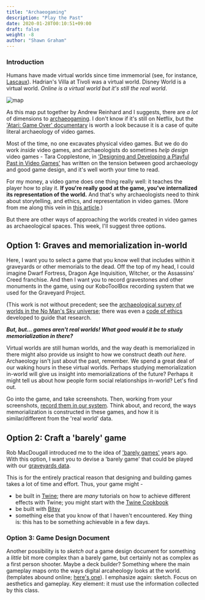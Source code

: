 ```yaml
---
title: "Archaeogaming"
description: "Play the Past"
date: 2020-01-28T00:10:51+09:00
draft: false
weight: -8
author: "Shawn Graham"
---
```


### Introduction

Humans have made virtual worlds since time immemorial (see, for instance, [Lascaux](https://archeologie.culture.fr/lascaux/en)). Hadrian's Villa at Tivoli was a virtual world. Disney World is a virtual world. _Online is a virtual world but it's still the real world_.

![map](https://archaeogaming.files.wordpress.com/2015/12/archaeomap.jpg)

As this map put together by Andrew Reinhard and I suggests, there are _a lot_ of dimensions to [archaeogaming](https://www.berghahnbooks.com/title/ReinhardArchaeogaming). I don't know if it's still on Netflix, but the ['Atari: Game Over' documentary](https://en.wikipedia.org/wiki/Atari:_Game_Over) is worth a look because it is a case of quite literal archaeology of video games.

Most of the time, no one excavates physical video games. But we do do work _inside_ video games, and archaeologists do sometimes _help design_ video games - Tara Copplestone, in ['Designing and Developing a Playful Past in Video Games'](https://interactivepasts.com/wp-content/uploads/2018/03/Mol-et-al.-2017-The_Interactive_Past-E-book.pdf) has written on the tension between good archaeology and good game design, and it's well worth your time to read.

For my money, a video game does one thing really well: it teaches the player how to play it. **If you're really good at the game, you've internalized its representation of the world.** And that's why archaeologists need to think about storytelling, and ethics, and representation in video games. (More from me along this vein in [this article](https://intarch.ac.uk/journal/issue55/2/full-text.html).)

But there are other ways of approaching the worlds created in video games as archaeological spaces. This week, I'll suggest three options.

## Option 1: Graves and memorialization in-world

Here, I want you to select a game that you know well that includes within it graveyards or other memorials to the dead. Off the top of my head, I could imagine Dwarf Fortress, Dragon Age Inquisition, Witcher, or the Assassins' Creed franchise. And then I want you to record gravestones and other monuments in the game, using our KoboToolBox recording system that we used for the Graveyard Project.

(This work is not without precedent; see the [archaeological survey of worlds in the No Man's Sky universe](https://archaeologydataservice.ac.uk/blog/2019/09/no-mans-sky/); there was even a [code of ethics](https://archaeogaming.com/2016/07/15/no-mans-sky-archaeological-survey-code-of-ethics/) developed to guide that research.

**_But, but... games aren't real worlds! What good would it be to study memorialization in there?_**

Virtual worlds are still human worlds, and the way death is memorialized in there might also provide us insight to how we construct death _out here_. Archaeology isn't just about the past, remember. We spend a great deal of our waking hours in these virtual worlds. Perhaps studying memorialization in-world will give us insight into memorializations of the future? Perhaps it might tell us about how people form social relationships in-world? Let's find out.

Go into the game, and take screenshots. Then, working from your screenshots, [record them in our system](/week/2/do-the-project). Think about, and record, the ways memorialization is constructed in these games, and how it is similar/different from the 'real world' data.

## Option 2: Craft a 'barely' game

Rob MacDougall introduced me to the idea of ['barely games'](http://www.robmacdougall.org/blog/tag/games-and-gaming/) years ago. With this option, I want you to devise a 'barely game' that could be played with our [graveyards data](/data/graveyards-data.csv).

This is for the entirely practical reason that designing and building games takes a lot of time and effort. Thus, your game might -

- be built in [Twine](https://twinery.org); there are _many_ tutorials on how to achieve different effects with Twine; you might start with the [Twine Cookbook](https://twinery.org/cookbook/)
- be built with [Bitsy](https://ledoux.itch.io/bitsy)
- something else that you know of that I haven't encountered. Key thing is: this has to be something achievable in a few days.

### Option 3: Game Design Document

Another possibility is to _sketch out_ a game design document for something a *little* bit more complex than a barely game, but certainly not as complex as a first person shooter. Maybe a deck builder? Something where the main gameplay maps onto the ways digital arcaheology looks at the world. (templates abound online; [here's one](https://vitalzigns.itch.io/gdd)). I emphasize again: sketch. Focus on aesthetics and gameplay. Key element: it must use the information collected by this class.
